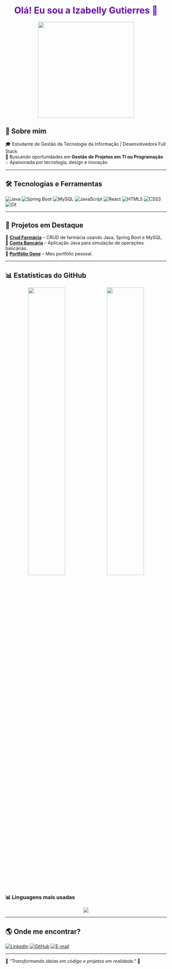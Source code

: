 <h1 align="center" style="color: #6a0dad;">Olá! Eu sou a Izabelly Gutierres 👋</h1>

<p align="center">
  <img src="https://media.giphy.com/media/qgQUggAC3Pfv687qPC/giphy.gif" width="300px">
</p>

## 🚀 Sobre mim
🎓 Estudante de Gestão da Tecnologia da Informação | Desenvolvedora Full Stack  
📌 Buscando oportunidades em **Gestão de Projetos em TI ou Programação**  
💡 Apaixonada por tecnologia, design e inovação  

---

## 🛠️ Tecnologias e Ferramentas
![Java](https://img.shields.io/badge/Java-6a0dad?style=for-the-badge&logo=java&logoColor=white)
![Spring Boot](https://img.shields.io/badge/Spring%20Boot-000000?style=for-the-badge&logo=spring-boot&logoColor=white)
![MySQL](https://img.shields.io/badge/MySQL-808080?style=for-the-badge&logo=mysql&logoColor=white)
![JavaScript](https://img.shields.io/badge/JavaScript-6a0dad?style=for-the-badge&logo=javascript&logoColor=black)
![React](https://img.shields.io/badge/React-ffffff?style=for-the-badge&logo=react&logoColor=black)
![HTML5](https://img.shields.io/badge/HTML5-6a0dad?style=for-the-badge&logo=html5&logoColor=white)
![CSS3](https://img.shields.io/badge/CSS3-808080?style=for-the-badge&logo=css3&logoColor=white)
![Git](https://img.shields.io/badge/Git-000000?style=for-the-badge&logo=git&logoColor=white)

---

## 📌 Projetos em Destaque  
📌 **[Crud Farmácia](https://github.com/izabellygutierres/Crud-farmacia)** – CRUD de farmácia usando Java, Spring Boot e MySQL.  
📌 **[Conta Bancária](https://github.com/izabellygutierres/contabancaria)** – Aplicação Java para simulação de operações bancárias.  
📌 **[Portfólio Gene](https://github.com/izabellygutierres/portfolio-gene)** – Meu portfólio pessoal.  

---

## 📊 Estatísticas do GitHub
<p align="center">
  <img width="48%" src="https://github-readme-stats.vercel.app/api?username=izabellygutierres&show_icons=true&theme=radical" />
  <img width="48%" src="https://github-readme-streak-stats.herokuapp.com/?user=izabellygutierres&theme=radical" />
</p>

### 📊 Linguagens mais usadas
<p align="center">
  <img src="https://github-readme-stats.vercel.app/api/top-langs/?username=izabellygutierres&layout=compact&theme=radical" />
</p>

---

## 🌎 Onde me encontrar?
[![LinkedIn](https://img.shields.io/badge/LinkedIn-6a0dad?style=for-the-badge&logo=linkedin)](https://www.linkedin.com/in/izabellygutierres/)
[![GitHub](https://img.shields.io/badge/GitHub-000000?style=for-the-badge&logo=github)](https://github.com/izabellygutierres)
[![E-mail](https://img.shields.io/badge/Email-D14836?style=for-the-badge&logo=gmail&logoColor=white)](mailto:izabellygutierressilva@gmail.com)

---

📌 *"Transformando ideias em código e projetos em realidade."* 🚀
